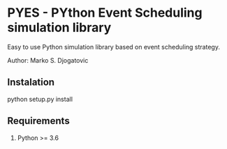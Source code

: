 # PYES - PYthon Event Scheduling simulation library

Easy to use Python simulation library based on event scheduling strategy.

Author: Marko S. Djogatovic

## Instalation
python setup.py install

## Requirements
1. Python &gt;= 3.6
